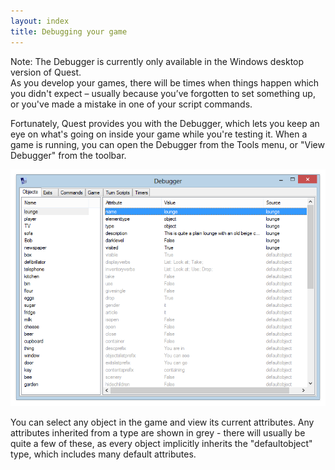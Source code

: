 ```yaml
---
layout: index
title: Debugging your game
---
```


<div class=\"alert alert-info\">
Note: The Debugger is currently only available in the Windows desktop version of Quest.

</div>
As you develop your games, there will be times when things happen which you didn't expect – usually because you’ve forgotten to set something up, or you've made a mistake in one of your script commands.

Fortunately, Quest provides you with the Debugger, which lets you keep an eye on what's going on inside your game while you're testing it. When a game is running, you can open the Debugger from the Tools menu, or "View Debugger" from the toolbar.

![](Debugger.png "Debugger.png")

You can select any object in the game and view its current attributes. Any attributes inherited from a type are shown in grey - there will usually be quite a few of these, as every object implicitly inherits the "defaultobject" type, which includes many default attributes.
